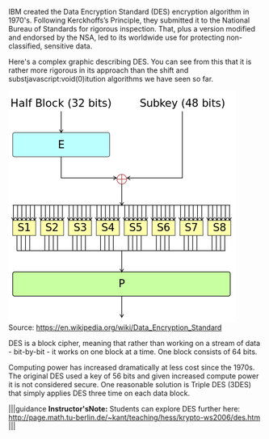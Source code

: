 IBM created the Data Encryption Standard (DES) encryption algorithm in 1970's. Following Kerckhoffs’s Principle, they submitted it to the National Bureau of Standards for rigorous inspection. That, plus a version modified and endorsed by the NSA, led to its worldwide use for protecting non-classified, sensitive data.


Here's a complex graphic describing DES. You can see from this that it is rather more rigorous in its approach than the shift and substjavascript:void(0)itution algorithms we have seen so far.

![](.guides/img/DES.png)
Source: https://en.wikipedia.org/wiki/Data_Encryption_Standard

DES is a block cipher, meaning that rather than working on a stream of data - bit-by-bit - it works on one block at a time. One block consists of 64 bits.

Computing power has increased dramatically at less cost since the 1970s. The original DES used a key of 56 bits and given increased compute power it is not considered secure. One reasonable solution is Triple DES (3DES) that simply applies DES three time on each data block.

|||guidance
**Instructor'sNote:** Students can explore DES further here: http://page.math.tu-berlin.de/~kant/teaching/hess/krypto-ws2006/des.htm
|||
